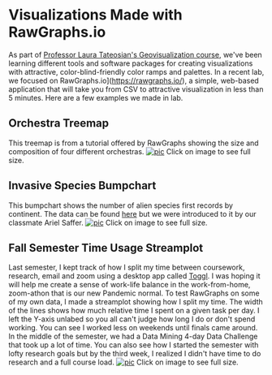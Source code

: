 
# Visualizations Made with RawGraphs.io
As part of [Professor Laura Tateosian's Geovisualization course](https://wolfware.ncsu.edu/courses/details/?sis_id=SIS:2020:1:1:GIS:715:001), we've been learning different tools and software packages for creating visualizations with attractive, color-blind-friendly color ramps and palettes. In a recent lab, we focused on RawGraphs.io](https://rawgraphs.io/), a simple, web-based application that will take you from CSV to attractive visualization in less than 5 minutes. Here are a few examples we made in lab. 

## Orchestra Treemap
This treemap is from a tutorial offered by RawGraphs showing the size and composition of four different orchestras. 
[![pic](https://chaedri.github.io/images/treemap.png)](https://chaedri.github.io/images/treemap.png)
Click on image to see full size.


## Invasive Species Bumpchart
This bumpchart shows the number of alien species first records by continent. The data can be found [here](https://zenodo.org/record/3690742#.YEu0sZ1KhPa) but we were introduced to it by our classmate Ariel Saffer.
[![pic](https://chaedri.github.io/images/bumpchart.png)](https://chaedri.github.io/images/bumpchart.png)
Click on image to see full size.


## Fall Semester Time Usage Streamplot
Last semester, I kept track of how I split my time between coursework, research, email and zoom using a desktop app called [Toggl](https://toggl.com/). I was hoping it will help me create a sense of work-life balance in the work-from-home, zoom-athon that is our new Pandemic normal. To test RawGraphs on some of my own data, I made a streamplot showing how I split my time. The width of the lines shows how much relative time I spent on a given task per day. I left the Y-axis unlabed so you all can't judge how long I do or don't spend working. You can see I worked less on weekends until finals came around. In the middle of the semester, we had a Data Mining 4-day Data Challenge that took up a lot of time. You can also see how I  started the semester with lofty research goals but by the third week, I realized I didn't have time to do research and a full course load.
[![pic](https://chaedri.github.io/images/Toggl_streamPlot_edit.png)](https://chaedri.github.io/images/Toggl_streamPlot_edit.png.png)
Click on image to see full size.